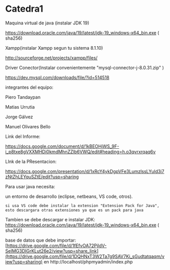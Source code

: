 # Catedra1
Maquina virtual de java (instalar JDK 19)

https://download.oracle.com/java/19/latest/jdk-19_windows-x64_bin.exe ( sha256)

Xampp(instalar Xampp segun tu sistema 8.1.10)

http://sourceforge.net/projects/xampp/files/

Driver Conector(Instalar convenientemente "mysql-connector-j-8.0.31.zip" )

https://dev.mysql.com/downloads/file/?id=514518

integrantes del equipo:

Piero Tandaypan

Matias Urrutia 

Jorge Gálvez

Manuel Olivares Bello

Link del Informe:

https://docs.google.com/document/d/1kBEOHjWS_9F-i_p8txe8gVXXMHDi0kmdMhnZZlb6VWQ/edit#heading=h.o3qvrxrqaq6v

LInk de la PResentacion:

https://docs.google.com/presentation/d/1xRcY4ykDgpVFe3LumzlssLYuld3i7zNtZhLEYquSZtE/edit?usp=sharing

Para usar java necesita:

un entorno de desarrollo (eclipse, netbeans, VS code, otros).

    si usa VS code debe instalar la extension "Extension Pack for Java", esto descargara otras extensiones ya que es un pack para java

Tambien se debe descargar e instalar JDK: https://download.oracle.com/java/19/latest/jdk-19_windows-x64_bin.exe ( sha256)

base de datos que debe importar:
[https://drive.google.com/file/d/1fEfvOA72PjldV-SeIMG3DIGrKLut26e2/view?usp=share_link](https://drive.google.com/file/d/1DQHNxT3W2Ta7g9SAV7Ki_sGudtatqaqm/view?usp=sharing) 
en http://localhost/phpmyadmin/index.php


